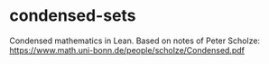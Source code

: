 # condensed-sets

Condensed mathematics in Lean. Based on notes of Peter Scholze:
https://www.math.uni-bonn.de/people/scholze/Condensed.pdf
